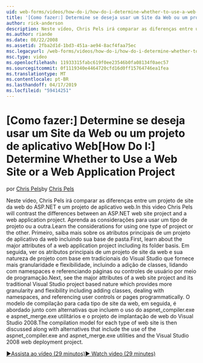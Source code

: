 ```yaml
---
uid: web-forms/videos/how-do-i/how-do-i-determine-whether-to-use-a-web-site-or-a-web-application-project
title: '[Como fazer:] Determine se deseja usar um Site da Web ou um projeto de aplicativo Web | Microsoft Docs'
author: rick-anderson
description: Neste vídeo, Chris Pels irá comparar as diferenças entre um projeto de site da web do ASP.NET e um projeto de aplicativo web. Aprenda as considerações para uso...
ms.author: riande
ms.date: 08/22/2008
ms.assetid: 2fba2d1d-1bd3-451a-ae94-8acf4faa75ec
msc.legacyurl: /web-forms/videos/how-do-i/how-do-i-determine-whether-to-use-a-web-site-or-a-web-application-project
msc.type: video
ms.openlocfilehash: 11933315fabc619f0ee23546b0fa08134f0aec57
ms.sourcegitcommit: 0f1119340e4464720cfd16d0ff15764746ea1fea
ms.translationtype: MT
ms.contentlocale: pt-BR
ms.lasthandoff: 04/17/2019
ms.locfileid: "59414251"
---
```

# <a name="how-do-i-determine-whether-to-use-a-web-site-or-a-web-application-project"></a><span data-ttu-id="08754-104">[Como fazer:] Determine se deseja usar um Site da Web ou um projeto de aplicativo Web</span><span class="sxs-lookup"><span data-stu-id="08754-104">[How Do I:] Determine Whether to Use a Web Site or a Web Application Project</span></span>

<span data-ttu-id="08754-105">por [Chris Pels](https://twitter.com/chrispels)</span><span class="sxs-lookup"><span data-stu-id="08754-105">by [Chris Pels](https://twitter.com/chrispels)</span></span>

<span data-ttu-id="08754-106">Neste vídeo, Chris Pels irá comparar as diferenças entre um projeto de site da web do ASP.NET e um projeto de aplicativo web.</span><span class="sxs-lookup"><span data-stu-id="08754-106">In this video Chris Pels will contrast the differences between an ASP.NET web site project and a web application project.</span></span> <span data-ttu-id="08754-107">Aprenda as considerações para usar um tipo de projeto ou a outra.</span><span class="sxs-lookup"><span data-stu-id="08754-107">Learn the considerations for using one type of project or the other.</span></span> <span data-ttu-id="08754-108">Primeiro, saiba mais sobre os atributos principais de um projeto de aplicativo da web incluindo sua base de pasta.</span><span class="sxs-lookup"><span data-stu-id="08754-108">First, learn about the major attributes of a web application project including its folder basis.</span></span> <span data-ttu-id="08754-109">Em seguida, ver os atributos principais de um projeto de site da web e sua natureza de projeto com base em tradicionais do Visual Studio que fornece mais granularidade e flexibilidade, incluindo a adição de classes, lidando com namespaces e referenciando páginas ou controles de usuário por meio de programação.</span><span class="sxs-lookup"><span data-stu-id="08754-109">Next, see the major attributes of a web site project and its traditional Visual Studio project based nature which provides more granularity and flexibility including adding classes, dealing with namespaces, and referencing user controls or pages programmatically.</span></span> <span data-ttu-id="08754-110">O modelo de compilação para cada tipo de site da web, em seguida, é abordado junto com alternativas que incluem o uso do aspnet\_compiler.exe e aspnet\_merge.exe utilitários e o projeto de implantação de web do Visual Studio 2008.</span><span class="sxs-lookup"><span data-stu-id="08754-110">The compilation model for each type of web site is then discussed along with alternatives that include the use of the aspnet\_compiler.exe and aspnet\_merge.exe utilities and the Visual Studio 2008 web deployment project.</span></span>

[<span data-ttu-id="08754-111">&#9654;Assista ao vídeo (29 minutos)</span><span class="sxs-lookup"><span data-stu-id="08754-111">&#9654; Watch video (29 minutes)</span></span>](https://channel9.msdn.com/Blogs/ASP-NET-Site-Videos/how-do-i-determine-whether-to-use-a-web-site-or-a-web-application-project)
